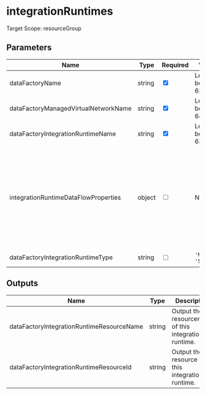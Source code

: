 # integrationRuntimes

Target Scope: resourceGroup

## Parameters
| Name | Type | Required | Validation | Default value | Description |
| -- |  -- | -- | -- | -- | -- |
| dataFactoryName | string | <input type="checkbox" checked> | Length between 3-63 | <pre></pre> | The resource name of the Data Factory you are targeting. This resource has to be pre-existing. |
| dataFactoryManagedVirtualNetworkName | string | <input type="checkbox" checked> | Length between 2-64 | <pre></pre> | The resource name of the managed virtual network within the given Data Factory. This resource should be pre-existing. |
| dataFactoryIntegrationRuntimeName | string | <input type="checkbox" checked> | Length between 3-63 | <pre></pre> | The resource name of the integration runtime to upsert. |
| integrationRuntimeDataFlowProperties | object | <input type="checkbox"> | None | <pre>{<br>  computeType: 'General'<br>  coreCount: 8<br>  timeToLive: 0<br>}</pre> | Data flow properties for managed integration runtime. For options & formatting, please refer to: https://docs.microsoft.com/en-us/azure/templates/microsoft.datafactory/2018-06-01/factories/integrationruntimes?pivots=deployment-language-bicep#integrationruntimedataflowproperties.<br>Defaults to:<br>{<br>&nbsp;&nbsp;&nbsp;computeType: 'General'<br>&nbsp;&nbsp;&nbsp;coreCount: 8<br>&nbsp;&nbsp;&nbsp;timeToLive: 0<br>} |
| dataFactoryIntegrationRuntimeType | string | <input type="checkbox"> | `'Managed'` or `'SelfHosted'` | <pre>'Managed'</pre> | The type of the integration runtime. |
## Outputs
| Name | Type | Description |
| -- |  -- | -- |
| dataFactoryIntegrationRuntimeResourceName | string | Output the resourcename of this integration runtime. |
| dataFactoryIntegrationRuntimeResourceId | string | Output the resource id of this integration runtime. |

